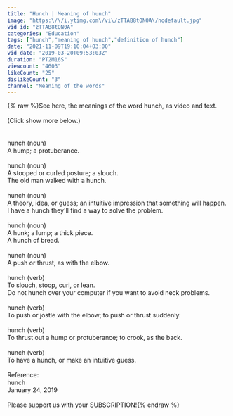 ```yaml
---
title: "Hunch | Meaning of hunch"
image: "https:\/\/i.ytimg.com\/vi\/zTTAB8tON0A\/hqdefault.jpg"
vid_id: "zTTAB8tON0A"
categories: "Education"
tags: ["hunch","meaning of hunch","definition of hunch"]
date: "2021-11-09T19:10:04+03:00"
vid_date: "2019-03-20T09:53:03Z"
duration: "PT2M16S"
viewcount: "4603"
likeCount: "25"
dislikeCount: "3"
channel: "Meaning of the words"
---
```

{% raw %}See here, the meanings of the word hunch, as video and text.<br /><br />(Click show more below.)<br /><br /><br />hunch (noun)<br />    A hump; a protuberance.<br /><br />hunch (noun)<br />    A stooped or curled posture; a slouch.<br />        The old man walked with a hunch.<br /><br />hunch (noun)<br />    A theory, idea, or guess; an intuitive impression that something will happen.<br />        I have a hunch they'll find a way to solve the problem.<br /><br />hunch (noun)<br />    A hunk; a lump; a thick piece.<br />        A hunch of bread.<br /><br />hunch (noun)<br />    A push or thrust, as with the elbow.<br /><br />hunch (verb)<br />    To slouch, stoop, curl, or lean.<br />        Do not hunch over your computer if you want to avoid neck problems.<br /><br />hunch (verb)<br />    To push or jostle with the elbow; to push or thrust suddenly.<br /><br />hunch (verb)<br />    To thrust out a hump or protuberance; to crook, as the back.<br /><br />hunch (verb)<br />    To have a hunch, or make an intuitive guess.<br /><br />Reference:<br />    hunch<br />    January 24, 2019<br /><br />Please support us with your SUBSCRIPTION!{% endraw %}
